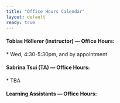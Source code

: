 ```yaml
---
title: "Office Hours Calendar"
layout: default
ready: true
---
```


<style type="text/css">
.pageBreakBefore {page-break-before:always;}
.style1 {color: #999999}
.style2 {font-size: smaller}
table#sched  tr td {font-size: 0.7em;}
table.hdrLinks * td { padding-right: 2em;}
table.hdrLinks * td.curr { font-weight:bold; }
</style>

<h4>Tobias Höllerer (instructor) — <strong>Office Hours</strong>:</h4>
* Wed, 4:30-5:30pm, and by appointment

<h4>Sabrina Tsui (TA) — <strong>Office Hours</strong>:</h4>
* TBA

<h4>Learning Assistants — <strong>Office Hours</strong>:</h4>

